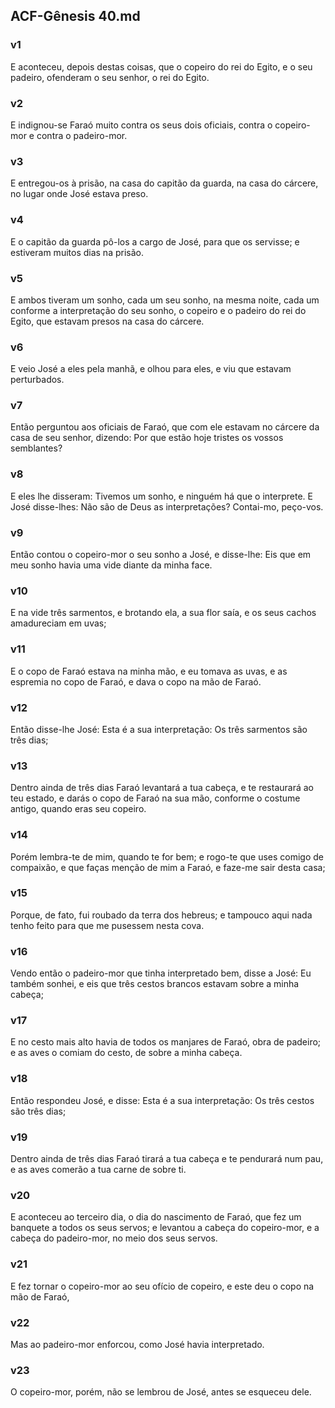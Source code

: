 ## ACF-Gênesis 40.md
### v1
 E aconteceu, depois destas coisas, que o copeiro do rei do Egito, e o seu padeiro, ofenderam o seu senhor, o rei do Egito.
### v2
 E indignou-se Faraó muito contra os seus dois oficiais, contra o copeiro-mor e contra o padeiro-mor.
### v3
 E entregou-os à prisão, na casa do capitão da guarda, na casa do cárcere, no lugar onde José estava preso.
### v4
 E o capitão da guarda pô-los a cargo de José, para que os servisse; e estiveram muitos dias na prisão.
### v5
 E ambos tiveram um sonho, cada um seu sonho, na mesma noite, cada um conforme a interpretação do seu sonho, o copeiro e o padeiro do rei do Egito, que estavam presos na casa do cárcere.
### v6
 E veio José a eles pela manhã, e olhou para eles, e viu que estavam perturbados.
### v7
 Então perguntou aos oficiais de Faraó, que com ele estavam no cárcere da casa de seu senhor, dizendo: Por que estão hoje tristes os vossos semblantes?
### v8
 E eles lhe disseram: Tivemos um sonho, e ninguém há que o interprete. E José disse-lhes: Não são de Deus as interpretações? Contai-mo, peço-vos.
### v9
 Então contou o copeiro-mor o seu sonho a José, e disse-lhe: Eis que em meu sonho havia uma vide diante da minha face.
### v10
 E na vide três sarmentos, e brotando ela, a sua flor saía, e os seus cachos amadureciam em uvas;
### v11
 E o copo de Faraó estava na minha mão, e eu tomava as uvas, e as espremia no copo de Faraó, e dava o copo na mão de Faraó.
### v12
 Então disse-lhe José: Esta é a sua interpretação: Os três sarmentos são três dias;
### v13
 Dentro ainda de três dias Faraó levantará a tua cabeça, e te restaurará ao teu estado, e darás o copo de Faraó na sua mão, conforme o costume antigo, quando eras seu copeiro.
### v14
 Porém lembra-te de mim, quando te for bem; e rogo-te que uses comigo de compaixão, e que faças menção de mim a Faraó, e faze-me sair desta casa;
### v15
 Porque, de fato, fui roubado da terra dos hebreus; e tampouco aqui nada tenho feito para que me pusessem nesta cova.
### v16
 Vendo então o padeiro-mor que tinha interpretado bem, disse a José: Eu também sonhei, e eis que três cestos brancos estavam sobre a minha cabeça;
### v17
 E no cesto mais alto havia de todos os manjares de Faraó, obra de padeiro; e as aves o comiam do cesto, de sobre a minha cabeça.
### v18
 Então respondeu José, e disse: Esta é a sua interpretação: Os três cestos são três dias;
### v19
 Dentro ainda de três dias Faraó tirará a tua cabeça e te pendurará num pau, e as aves comerão a tua carne de sobre ti.
### v20
 E aconteceu ao terceiro dia, o dia do nascimento de Faraó, que fez um banquete a todos os seus servos; e levantou a cabeça do copeiro-mor, e a cabeça do padeiro-mor, no meio dos seus servos.
### v21
 E fez tornar o copeiro-mor ao seu ofício de copeiro, e este deu o copo na mão de Faraó,
### v22
 Mas ao padeiro-mor enforcou, como José havia interpretado.
### v23
 O copeiro-mor, porém, não se lembrou de José, antes se esqueceu dele.
